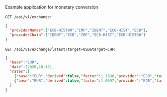 Example application for monetary conversion

`GET /api/v1/exchange`:
```json
{
  "providerNames":["ECB-HIST90","IMF","IDENT","ECB-HIST","ECB"],
  "providerChain":["IDENT","ECB","IMF","ECB-HIST","ECB-HIST90"]
}
```

`GET /api/v1/exchange/latest?target=USD&target=CHF`:
```json
{
  "base":"EUR",
  "date":[2020,10,15],
  "rates":[
    {"base":"EUR","derived":false,"factor":1.1698,"provider":"ECB","target":"USD","type":"DEFERRED"},
    {"base":"EUR","derived":false,"factor":1.0697,"provider":"ECB","target":"CHF","type":"DEFERRED"}
  ]
}
```